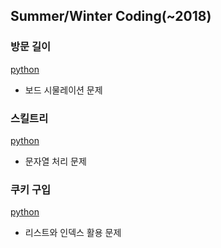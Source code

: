 ## Summer/Winter Coding(~2018)

### 방문 길이
[python](방문%20길이/solution.py)
- 보드 시물레이션 문제 

### 스킬트리
[python](스킬트리/solution.py)
- 문자열 처리 문제

### 쿠키 구입
[python](쿠키%20구입/solution.py)
- 리스트와 인덱스 활용 문제